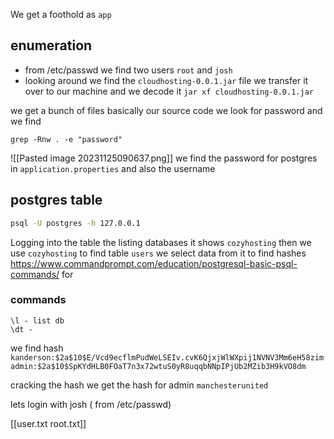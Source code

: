 We get a foothold as `app`

## enumeration
- from /etc/passwd we find two users `root` and `josh`
 - looking around we find the `cloudhosting-0.0.1.jar` file we transfer it over to our machine and we decode it 
`jar xf cloudhosting-0.0.1.jar`

we get a bunch of files basically our source code
we look for password and we find

`grep -Rnw . -e "password"`

![[Pasted image 20231125090637.png]]
we find the password for postgres in `application.properties` and also the username

## postgres table
```bash
psql -U postgres -h 127.0.0.1
```
Logging into the table the listing databases it shows `cozyhosting` then we use `cozyhosting` to find table `users` we select data from it to find hashes
https://www.commandprompt.com/education/postgresql-basic-psql-commands/ for 

### commands
```
\l - list db
\dt -
```
we find hash
`kanderson:$2a$10$E/Vcd9ecflmPudWeLSEIv.cvK6QjxjWlWXpij1NVNV3Mm6eH58zim`
`admin:$2a$10$SpKYdHLB0FOaT7n3x72wtuS0yR8uqqbNNpIPjUb2MZib3H9kVO8dm`

cracking the hash we get the hash for admin `manchesterunited`

lets login with josh ( from /etc/passwd) 

[[user.txt root.txt]]
